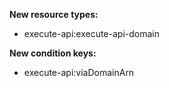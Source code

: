 **New resource types:**

- execute-api:execute-api-domain

**New condition keys:**

- execute-api:viaDomainArn
